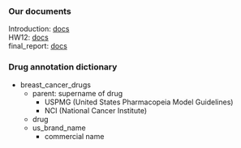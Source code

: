 ### Our documents

Introduction: [docs](https://docs.google.com/document/d/1qKa_saXuoBxVrfAxa7NulJ9gpUmFLe8Lt4x9mSgv2gU/edit) <br> 
HW12: [docs](https://docs.google.com/document/d/17fm08REw2TXX7HsqN2tZOT6J3DR2FxlASmh_CG0toaM/edit?usp=sharing)<br> 
final_report: [docs](https://docs.google.com/document/d/1owSiRxbBYjhRnQozW27pVJQIFqW12C-stBTBb3nk0Ew/edit?usp=sharing)


### Drug annotation dictionary
- breast_cancer_drugs
  - parent: supername of drug
    - USPMG (United States Pharmacopeia Model Guidelines)
    - NCI (National Cancer Institute)
  - drug
  - us_brand_name
    - commercial name
